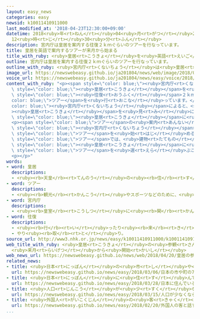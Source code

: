 ```yaml
---
layout: easy_news
categories: easy
newsid: k10011410911000
last_modified_at: '2018-04-23T12:30:00+09:00'
datetime: 2018<ruby>年<rt>ねん</rt></ruby>04<ruby>月<rt>がつ</rt></ruby>23<ruby>日<rt>にち</rt></ruby>
  12<ruby>時<rt>じ</rt></ruby>30<ruby>分<rt>ふん</rt></ruby>
description: 宮内庁は皇居を案内する往復２ｋｍぐらいのツアーを行なっています。
title: 皇居を英語で案内するツアーが来月から始まる
title_with_ruby: <ruby>皇居<rt>こうきょ</rt></ruby>を<ruby>英語<rt>えいご</rt></ruby>で<ruby>案内<rt>あんない</rt></ruby>するツアーが<ruby>来月<rt>らいげつ</rt></ruby>から<ruby>始<rt>はじ</rt></ruby>まる
outline: 宮内庁は皇居を案内する往復２ｋｍぐらいのツアーを行なっています。
outline_with_ruby: <ruby>宮内庁<rt>くないちょう</rt></ruby>は<ruby>皇居<rt>こうきょ</rt></ruby>を<ruby>案内<rt>あんない</rt></ruby>する<ruby>往復<rt>おうふく</rt></ruby>２ｋｍぐらいのツアーを<ruby>行<rt>おこ</rt></ruby>なっています。
image_url: https://newswebeasy.github.io/ja201804/news/web/image/2018/04/20/K10011410911_1804200442_1804200447_01_03.jpg
voice_url: https://newswebeasy.github.io/ja201804/news/easy/voice/2018/04/23/k10011410911000.mp4
content_with_ruby: "<p><span style=\"color: blue;\"><ruby>宮内庁<rt>くないちょう</rt></ruby></span>は<span\
  \ style=\"color: blue;\"><ruby>皇居<rt>こうきょ</rt></ruby></span>を<ruby>案内<rt>あんない</rt></ruby>する<span\
  \ style=\"color: blue;\"><ruby>往復<rt>おうふく</rt></ruby></span>２ｋｍぐらいの<span style=\"\
  color: blue;\">ツアー</span>を<ruby>行<rt>おこな</rt></ruby>っています。</p>\n<p><span style=\"\
  color: blue;\"><ruby>宮内庁<rt>くないちょう</rt></ruby></span>によると、<span style=\"color: blue;\"\
  ><ruby>皇居<rt>こうきょ</rt></ruby></span>を<ruby>見<rt>み</rt></ruby>にくる<ruby>外国人<rt>がいこくじん</rt></ruby>は<ruby>毎年<rt>まいとし</rt></ruby><ruby>多<rt>おお</rt></ruby>くなっています。<ruby>去年<rt>きょねん</rt></ruby>は<ruby>外国人<rt>がいこくじん</rt></ruby>が５<ruby>万<rt>まん</rt></ruby>４０００<ruby>人<rt>にん</rt></ruby><ruby>以上<rt>いじょう</rt></ruby><ruby>来<rt>き</rt></ruby>て、おととしの１．９<ruby>倍<rt>ばい</rt></ruby>に<ruby>増<rt>ふ</rt></ruby>えました。<span\
  \ style=\"color: blue;\"><ruby>皇居<rt>こうきょ</rt></ruby></span>に<ruby>来<rt>き</rt></ruby>た<ruby>人<rt>ひと</rt></ruby>の<ruby>半分<rt>はんぶん</rt></ruby>ぐらいが<ruby>外国人<rt>がいこくじん</rt></ruby>でした。</p>\n\
  <p><span style=\"color: blue;\">ツアー</span>の<ruby>案内<rt>あんない</rt></ruby>は<ruby>日本語<rt>にほんご</rt></ruby>だけだったため、<ruby>英語<rt>えいご</rt></ruby>で<ruby>案内<rt>あんない</rt></ruby>してほしいという<ruby>人<rt>ひと</rt></ruby>がたくさんいました。このため<span\
  \ style=\"color: blue;\"><ruby>宮内庁<rt>くないちょう</rt></ruby></span>は<ruby>来月<rt>らいげつ</rt></ruby><ruby>１日<rt>ついたち</rt></ruby>から、<ruby>英語<rt>えいご</rt></ruby>で<ruby>案内<rt>あんない</rt></ruby>する<span\
  \ style=\"color: blue;\">ツアー</span>を<ruby>始<rt>はじ</rt></ruby>めることにしました。</p>\n<p><ruby>英語<rt>えいご</rt></ruby>の<span\
  \ style=\"color: blue;\">ツアー</span>では、<ruby>建物<rt>たてもの</rt></ruby>の<ruby>歴史<rt>れきし</rt></ruby>などを<ruby>外国人<rt>がいこくじん</rt></ruby>にもわかりやすいように<ruby>丁寧<rt>ていねい</rt></ruby>に<ruby>説明<rt>せつめい</rt></ruby>します。<span\
  \ style=\"color: blue;\"><ruby>皇居<rt>こうきょ</rt></ruby></span>に<ruby>着<rt>つ</rt></ruby>いてから<ruby>英語<rt>えいご</rt></ruby>か<ruby>日本語<rt>にほんご</rt></ruby>の<span\
  \ style=\"color: blue;\">ツアー</span>を<ruby>選<rt>えら</rt></ruby>ぶことができます。</p>\n<p></p>\n\
  <p></p>"
words:
- word: 皇居
  descriptions:
  - <ruby><rb>天皇</rb><rt>てんのう</rt></ruby>の<ruby><rb>住</rb><rt>す</rt></ruby>まい。<ruby><rb>宮城</rb><rt>きゅうじょう</rt></ruby>。
- word: ツアー
  descriptions:
  - <ruby><rb>観光</rb><rt>かんこう</rt></ruby>やスポーツなどのために、<ruby><rb>団体</rb><rt>だんたい</rt></ruby>で<ruby><rb>行</rb><rt>い</rt></ruby>く<ruby><rb>旅行</rb><rt>りょこう</rt></ruby>。
- word: 宮内庁
  descriptions:
  - <ruby><rb>皇室</rb><rt>こうしつ</rt></ruby>に<ruby><rb>関</rb><rt>かん</rt></ruby>する<ruby><rb>事務</rb><rt>じむ</rt></ruby>の<ruby><rb>仕事</rb><rt>しごと</rt></ruby>をする<ruby><rb>役所</rb><rt>やくしょ</rt></ruby>。
- word: 往復
  descriptions:
  - <ruby><rb>行</rb><rt>い</rt></ruby>ったり<ruby><rb>来</rb><rt>き</rt></ruby>たりすること。<ruby><rb>行</rb><rt>い</rt></ruby>きと<ruby><rb>帰</rb><rt>かえ</rt></ruby>り。
  - やり<ruby><rb>取</rb><rt>と</rt></ruby>り。
source_url: http://www3.nhk.or.jp/news/easy/k10011410911000/k10011410911000.html
web_title_with_ruby: <ruby>皇居<rt>こうきょ</rt></ruby>の<ruby>参観<rt>さんかん</rt></ruby>で<ruby>英語<rt>えいご</rt></ruby><ruby>ツアー<rt>つあー</rt></ruby>
  <ruby>来月<rt>らいげつ</rt></ruby>から<ruby>開始<rt>かいし</rt></ruby>
web_news_url: https://newswebeasy.github.io/news/web/2018/04/20/皇居の参観で英語ツアー-来月から開始
related_news:
- title: <ruby>日本<rt>にっぽん</rt></ruby>の<ruby>市<rt>し</rt></ruby>や<ruby>町<rt>まち</rt></ruby>の７５％で<ruby>外国人<rt>がいこくじん</rt></ruby>が<ruby>増<rt>ふ</rt></ruby>えた
  url: https://newswebeasy.github.io/news/easy/2018/03/06/日本の市や町の75で外国人が増えた
- title: <ruby>日本<rt>にっぽん</rt></ruby>に<ruby>住<rt>す</rt></ruby>んでいる<ruby>外国人<rt>がいこくじん</rt></ruby>は２５６<ruby>万<rt>まん</rt></ruby><ruby>人<rt>にん</rt></ruby>　<ruby>今<rt>いま</rt></ruby>までで<ruby>最<rt>もっと</rt></ruby>も<ruby>多<rt>おお</rt></ruby>い
  url: https://newswebeasy.github.io/news/easy/2018/03/28/日本に住んでいる外国人は256万人-今までで最も多い
- title: <ruby>人口<rt>じんこう</rt></ruby>が<ruby>少<rt>すく</rt></ruby>なくならないように<ruby>外国人<rt>がいこくじん</rt></ruby>に<ruby>住<rt>す</rt></ruby>み<ruby>続<rt>つづ</rt></ruby>けてもらう<ruby>計画<rt>けいかく</rt></ruby>
  url: https://newswebeasy.github.io/news/easy/2018/03/15/人口が少なくならないように外国人に住み続けてもらう計画
- title: <ruby>外国人<rt>がいこくじん</rt></ruby>の<ruby>客<rt>きゃく</rt></ruby>と<ruby>話<rt>はな</rt></ruby>すためにデパートが<ruby>翻訳<rt>ほんやく</rt></ruby>の<ruby>機械<rt>きかい</rt></ruby>を<ruby>使<rt>つか</rt></ruby>う
  url: https://newswebeasy.github.io/news/easy/2018/02/20/外国人の客と話すためにデパートが翻訳の機械を使う
...
```

